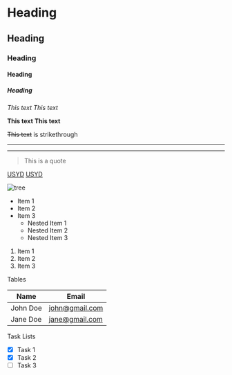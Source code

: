 # Heading
## Heading
### Heading
#### Heading
##### Heading

*This text*
_This text_

**This text**
__This text__

~~This text~~ is strikethrough

---
___

> This is a quote

[USYD](https://sydney.edu.au/)
[USYD](https://sydney.edu.au/ "USYD")

![tree](https://vignette.wikia.nocookie.net/powerlisting/images/8/81/FreeGreatPicture.com-1091-tree.jpg/revision/latest?cb=20150913014203)

* Item 1
* Item 2
* Item 3
    * Nested Item 1
    * Nested Item 2
    * Nested Item 3

1. Item 1
1. Item 2
1. Item 3

Tables

| Name | Email |
-------  | ---- |
| John Doe | john@gmail.com
| Jane Doe | jane@gmail.com


Task Lists
* [x] Task 1
* [x] Task 2
* [ ] Task 3 
